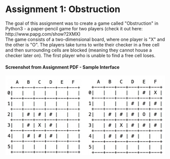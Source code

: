 <h1>Assignment 1: Obstruction</h1>
The goal of this assignment was to create a game called "Obstruction" in Python3 - a paper-pencil game for two players (check it out here: http://www.papg.com/show?2XMX) </br>
The game consists of a two-dimensional board, where one player is "X" and the other is "O". The players take turns to write their checker in a free cell and then surrounding cells are blocked (meaning they cannot house a checker later on). The first player who is unable to find a free cell loses. 
<h4>Screenshot from Assignment PDF - Sample Interface</h4>
<img src = SS.PNG>
